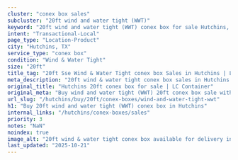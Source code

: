 ```yaml
---
cluster: "conex box sales"
subcluster: "20ft wind and water tight (WWT)"
keyword: "20ft wind and water tight (WWT) conex box for sale Hutchins, TX"
intent: "Transactional-Local"
page_type: "Location-Product"
city: "Hutchins, TX"
service_type: "conex box"
condition: "Wind & Water Tight"
size: "20ft"
title_tag: "20ft Sse Wind & Water Tight conex box Sales in Hutchins | LC Container"
meta_description: "20ft wind & water tight conex box sales in Hutchins. Fast delivery, competitive pricing. Serving conex boxes area. Quote ID: 325. Call (214) 524-4168 for your free quote today."
original_title: "Hutchins 20ft conex box for sale | LC Container"
original_meta: "Buy wind and water tight (WWT) 20ft conex box sale with local delivery in Hutchins, TX. LC Container — local Since 2003. Request a fast quote today."
url_slug: "/hutchins/buy/20ft/conex-boxes/wind-and-water-tight-wwt"
h1: "Buy 20ft wind and water tight (WWT) conex box in Hutchins"
internal_links: "/hutchins/conex-boxes/sales"
priority: 3
notes: "NaN"
noindex: true
image_alt: "20ft wind & water tight conex box available for delivery in Hutchins"
last_updated: "2025-10-21"
---
```


<!-- TODO: Add unique city/inventory copy, images, and internal links here. -->
